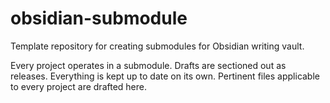 # obsidian-submodule

Template repository for creating submodules for Obsidian writing vault.

Every project operates in a submodule. Drafts are sectioned out as releases. Everything is kept up to date on its own. Pertinent files applicable to every project are drafted here.

